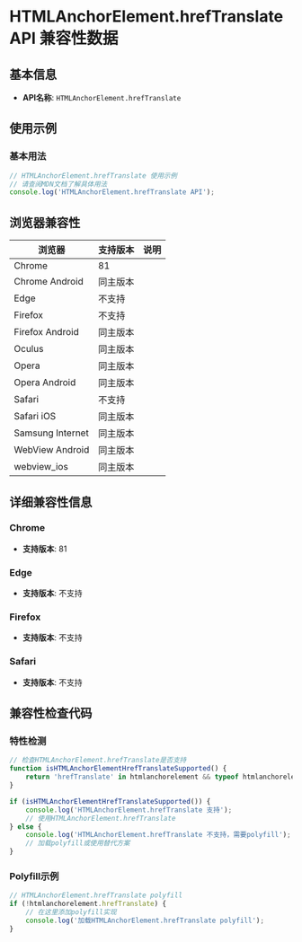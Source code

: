 # HTMLAnchorElement.hrefTranslate API 兼容性数据

## 基本信息

- **API名称**: `HTMLAnchorElement.hrefTranslate`

## 使用示例

### 基本用法

```javascript
// HTMLAnchorElement.hrefTranslate 使用示例
// 请查阅MDN文档了解具体用法
console.log('HTMLAnchorElement.hrefTranslate API');
```

## 浏览器兼容性

| 浏览器 | 支持版本 | 说明 |
|--------|----------|------|
| Chrome | 81 |  |
| Chrome Android | 同主版本 |  |
| Edge | 不支持 |  |
| Firefox | 不支持 |  |
| Firefox Android | 同主版本 |  |
| Oculus | 同主版本 |  |
| Opera | 同主版本 |  |
| Opera Android | 同主版本 |  |
| Safari | 不支持 |  |
| Safari iOS | 同主版本 |  |
| Samsung Internet | 同主版本 |  |
| WebView Android | 同主版本 |  |
| webview_ios | 同主版本 |  |

## 详细兼容性信息

### Chrome

- **支持版本**: 81

### Edge

- **支持版本**: 不支持

### Firefox

- **支持版本**: 不支持

### Safari

- **支持版本**: 不支持

## 兼容性检查代码

### 特性检测

```javascript
// 检查HTMLAnchorElement.hrefTranslate是否支持
function isHTMLAnchorElementHrefTranslateSupported() {
    return 'hrefTranslate' in htmlanchorelement && typeof htmlanchorelement.hrefTranslate === 'function';
}

if (isHTMLAnchorElementHrefTranslateSupported()) {
    console.log('HTMLAnchorElement.hrefTranslate 支持');
    // 使用HTMLAnchorElement.hrefTranslate
} else {
    console.log('HTMLAnchorElement.hrefTranslate 不支持，需要polyfill');
    // 加载polyfill或使用替代方案
}
```

### Polyfill示例

```javascript
// HTMLAnchorElement.hrefTranslate polyfill
if (!htmlanchorelement.hrefTranslate) {
    // 在这里添加polyfill实现
    console.log('加载HTMLAnchorElement.hrefTranslate polyfill');
}
```

